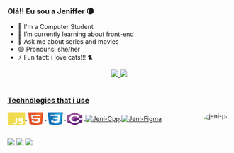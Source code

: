 ### Olá!! Eu sou a Jeniffer 🌘


- 🔭 I'm a Computer Student 
- 🌱 I’m currently learning about front-end
- 💬 Ask me about series and movies
- 😄 Pronouns: she/her
- ⚡ Fun fact: i love cats!!! 🐈


<div align="center">
  <a href="https://github.com/yeneffer">
  <img height="180em" src="https://github-readme-stats.vercel.app/api?username=yeneffer&show_icons=true&theme=tokyonight&include_all_commits=true&count_private=true"/>
  <img height="180em" src="https://github-readme-stats.vercel.app/api/top-langs/?username=yeneffer&layout=compact&langs_count=7&theme=tokyonight"/>
</div>
<div style="display: inline_block"><br>
  
  ### Technologies that i use
  
  
  
  <img align="center" alt="Jeni-Js" height="30" width="40" src="https://raw.githubusercontent.com/devicons/devicon/master/icons/javascript/javascript-plain.svg">
  <img align="center" alt="Jeni-HTML" height="30" width="40" src="https://raw.githubusercontent.com/devicons/devicon/master/icons/html5/html5-original.svg">
  <img align="center" alt="Jeni-CSS" height="30" width="40" src="https://raw.githubusercontent.com/devicons/devicon/master/icons/css3/css3-original.svg">
  <img align="center" alt="Jeni-Csharp" height="30" width="40" src="https://raw.githubusercontent.com/devicons/devicon/master/icons/csharp/csharp-original.svg">
  <img align="center" alt="Jeni-Cpp" height="30" width="40" src="https://cdn.jsdelivr.net/gh/devicons/devicon/icons/cplusplus/cplusplus-original.svg" />
  <img align= "center" alt= "Jeni-Figma" height = "30" width "40" src="https://cdn.jsdelivr.net/gh/devicons/devicon/icons/figma/figma-original.svg" />
   <img align="right" alt="jeni-pic" height="150" style="border-radius:50px;" src="https://media.discordapp.net/attachments/822821127277117452/978433874067595284/338224_T6m5QC5S.png?width=473&height=473">
</div>
  
 ##
  
<div> 
 
  <a href="https://www.instagram.com/msjeniffer/" target="_blank"><img src="https://img.shields.io/badge/-Instagram-%23E4405F?style=for-the-badge&logo=instagram&logoColor=white" target="_blank"></a>
 	<a href="https://www.twitch.tv/yeneffer_" target="_blank"><img src="https://img.shields.io/badge/Twitch-9146FF?style=for-the-badge&logo=twitch&logoColor=white" target="_blank"></a>
  <a href="https://www.linkedin.com/in/jenifferssantos/" target="_blank"><img src="https://img.shields.io/badge/-LinkedIn-%230077B5?style=for-the-badge&logo=linkedin&logoColor=white" target="_blank"></a> 
